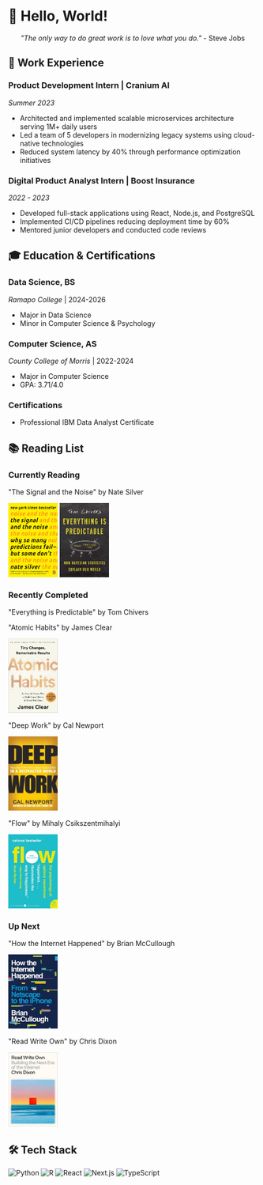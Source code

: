 # 👋 Hello, World!

<div align="center">
  
*"The only way to do great work is to love what you do."* - Steve Jobs

</div>

## 💼 Work Experience

### Product Development Intern | Cranium AI
*Summer 2023*
- Architected and implemented scalable microservices architecture serving 1M+ daily users
- Led a team of 5 developers in modernizing legacy systems using cloud-native technologies
- Reduced system latency by 40% through performance optimization initiatives

### Digital Product Analyst Intern | Boost Insurance
*2022 - 2023*
- Developed full-stack applications using React, Node.js, and PostgreSQL
- Implemented CI/CD pipelines reducing deployment time by 60%
- Mentored junior developers and conducted code reviews

## 🎓 Education & Certifications

### Data Science, BS
*Ramapo College* | 2024-2026
- Major in Data Science
- Minor in Computer Science & Psychology

### Computer Science, AS
*County College of Morris* | 2022-2024
- Major in Computer Science
- GPA: 3.71/4.0

### Certifications
- Professional IBM Data Analyst Certificate

## 📚 Reading List

### Currently Reading

"The Signal and the Noise" by Nate Silver

<img src="books/SignalAndNoise.jpg" width="100" height="150" alt="book cover"/>
<img src="books/EverythingPredictable.jpg" width="100" height="150" alt="book cover"/>

### Recently Completed

"Everything is Predictable" by Tom Chivers



"Atomic Habits" by James Clear

<img src="books/AtomicHabits.jpg" width="100" height="150" alt="book cover"/>

"Deep Work" by Cal Newport

<img src="books/DeepWork.jpg" width="100" height="150" alt="book cover"/>

"Flow" by Mihaly Csikszentmihalyi

<img src="books/Flow.jpg" width="100" height="150" alt="book cover"/>

### Up Next

"How the Internet Happened" by Brian McCullough

<img src="books/HowInternetHappened.jpg" width="100" height="150" alt="book cover"/>

"Read Write Own" by Chris Dixon

<img src="books/ReadWriteOwn.jpg" width="100" height="150" alt="book cover"/>

## 🛠️ Tech Stack
![Python](https://img.shields.io/badge/Python-3776AB?style=flat&logo=python&logoColor=white)
![R](https://img.shields.io/badge/R-276DC3?style=flat&logo=r&logoColor=white)
![React](https://img.shields.io/badge/React-20232A?style=flat&logo=react&logoColor=61DAFB)
![Next.js](https://img.shields.io/badge/Next.js-000000?style=flat&logo=next.js&logoColor=white)
![TypeScript](https://img.shields.io/badge/TypeScript-007ACC?style=flat&logo=typescript&logoColor=white)

<!--
**lucas-spitzer/lucas-spitzer** is a ✨ _special_ ✨ repository because its `README.md` (this file) appears on your GitHub profile.

Here are some ideas to get you started:

- 🔭 I’m currently working on ...
- 🌱 I’m currently learning ...
- 👯 I’m looking to collaborate on ...
- 🤔 I’m looking for help with ...
- 💬 Ask me about ...
- 📫 How to reach me: ...
- 😄 Pronouns: ...
- ⚡ Fun fact: ...
-->
